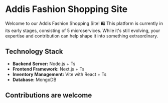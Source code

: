 # Addis Fashion Shopping Site

Welcome to our Addis Fashion Shopping Site! 🛍️ This platform is currently in its early stages, consisting of 5  microservices. While it's still evolving, your expertise and contribution can help shape it into something extraordinary.

## Technology Stack
- **Backend Server:** Node.js + Ts
- **Frontend Framework:** Next.js + Ts
- **Inventory Management:** Vite with React + Ts
- **Database:** MongoDB

## Contributions are welcome
